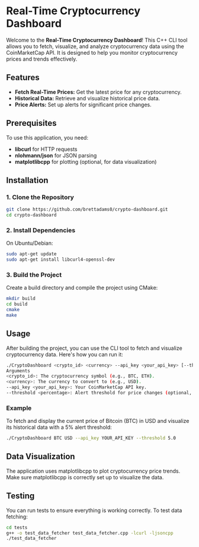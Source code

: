 # Real-Time Cryptocurrency Dashboard

Welcome to the **Real-Time Cryptocurrency Dashboard**! This C++ CLI tool allows you to fetch, visualize, and analyze cryptocurrency data using the CoinMarketCap API. It is designed to help you monitor cryptocurrency prices and trends effectively.

## Features

- **Fetch Real-Time Prices:** Get the latest price for any cryptocurrency.
- **Historical Data:** Retrieve and visualize historical price data.
- **Price Alerts:** Set up alerts for significant price changes.

## Prerequisites

To use this application, you need:

- **libcurl** for HTTP requests
- **nlohmann/json** for JSON parsing
- **matplotlibcpp** for plotting (optional, for data visualization)

## Installation

### 1. Clone the Repository

```bash
git clone https://github.com/brettadams0/crypto-dashboard.git
cd crypto-dashboard
```
### 2. Install Dependencies
On Ubuntu/Debian:
```bash
sudo apt-get update
sudo apt-get install libcurl4-openssl-dev
```

### 3. Build the Project
Create a build directory and compile the project using CMake:

```bash
mkdir build
cd build
cmake
make
```
## Usage
After building the project, you can use the CLI tool to fetch and visualize cryptocurrency data. Here's how you can run it:

```bash
./CryptoDashboard <crypto_id> <currency> --api_key <your_api_key> [--threshold <percentage>]
Arguments
<crypto_id>: The cryptocurrency symbol (e.g., BTC, ETH).
<currency>: The currency to convert to (e.g., USD).
--api_key <your_api_key>: Your CoinMarketCap API key.
--threshold <percentage>: Alert threshold for price changes (optional, default is 5.0%).
```
### Example
To fetch and display the current price of Bitcoin (BTC) in USD and visualize its historical data with a 5% alert threshold:

```bash
./CryptoDashboard BTC USD --api_key YOUR_API_KEY --threshold 5.0 
```
## Data Visualization
The application uses matplotlibcpp to plot cryptocurrency price trends. Make sure matplotlibcpp is correctly set up to visualize the data.

## Testing
You can run tests to ensure everything is working correctly. To test data fetching:

```bash
cd tests
g++ -o test_data_fetcher test_data_fetcher.cpp -lcurl -ljsoncpp
./test_data_fetcher
```
